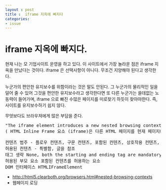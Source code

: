 ```yaml
---
layout : post
title :  iframe 지옥에 빠지다 
categories: 
- issue
---
```




# iframe 지옥에 빠지다. 

현재 나는 모 기업사이트 운영을 하고 있다. 
이 사이트에서 가장 놀라운 점은 iframe 지옥을 만났다는 것이다.
iframe 은 선택사항이 아니다. 
무조건 지양해야 된다고 생각한다. 

누군가의 편안한 유지보수를 위함이라는 것은 말도 안된다. 
그 누군가의 물리적인 일을 덜어 줄 수 있어 그것을 편안한 유지보수라고 생각한다면  또 다른 누군가는 쓸데없는 노동력이 들어가며,
iframe 으로 빠진 수많은 페이지를 미로찾기 하듯이 찾아야한다.
즉, 사이트를 유지보수하기 쉽지 않다. 

무엇보다도 브라우져에게 많은 부담을 준다. 

<pre>
"The iframe element introduces a new nested browsing context."
( HTML Inline Frame 요소 (iframe)은 다른 HTML 페이지를 현재 페이지에 포함시키는 중첩된 브라우저 컨텍스트(browsing context)를 나타냅니다. )

컨텐츠 범주 - 플로우 컨텐츠, 구문 컨텐츠, 포함된 컨텐츠, 상호작용 컨텐츠, palpable 컨텐츠.
허용된 컨텐츠 - 특별함, 글을 참조
태그 생략 None, both the starting and ending tag are mandatory.
허용된 부모 요소 포함된 컨텐츠를 허용하는 요소
DOM 인터페이스 HTMLIFrameElement
</pre>

<ul>
	<li><a href="http://html5.clearboth.org/browsers.html#nested-browsing-contexts" target="_blank">http://html5.clearboth.org/browsers.html#nested-browsing-contexts</a></li>
	<li><a href="http://html5.clearboth.org/browsers.html" target="_blank"></a>웹페이지 로딩</li>
</ul>








 




